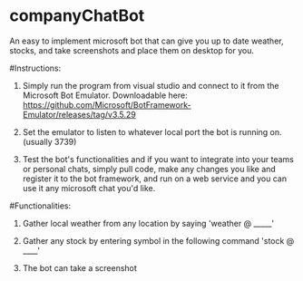 # companyChatBot
An easy to implement microsoft bot that can give you up to date weather, stocks, and take screenshots and place them on desktop for you. 


#Instructions:
1. Simply run the program from visual studio and connect to it from the Microsoft Bot Emulator. Downloadable here: https://github.com/Microsoft/BotFramework-Emulator/releases/tag/v3.5.29

2. Set the emulator to listen to whatever local port the bot is running on. (usually 3739)

3. Test the bot's functionalities and if you want to integrate into your teams or personal chats, simply pull code, make any changes you like and register it to the bot framework, and run on a web service and you can use it any microsoft chat you'd like.


#Functionalities:
1. Gather local weather from any location by saying 'weather @ _____'

2. Gather any stock by entering symbol in the following command 'stock @ ____'

3. The bot can take a screenshot
